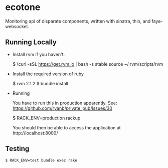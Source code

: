 # ecotone #

Monitoring api of disparate components, written with sinatra, thin, and faye-websocket.

## Running Locally ##

* Install rvm if you haven't.

    $ \curl -sSL https://get.rvm.io | bash -s stable
    source ~/.rvm/scripts/rvm

* Install the required version of ruby

    $ rvm 2.1.2
    $ bundle install

* Running

    You have to run this in production apparently.  See: https://github.com/ryanb/private_pub/issues/30

    $ RACK_ENV=production rackup

    You should then be able to access the application at http://localhost:8000/

## Testing ##

    $ RACK_ENV=test bundle exec rake

